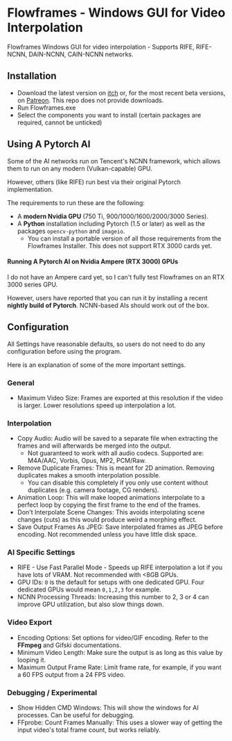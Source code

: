 # Flowframes - Windows GUI for Video Interpolation
Flowframes Windows GUI for video interpolation - Supports RIFE, RIFE-NCNN, DAIN-NCNN, CAIN-NCNN networks.



## Installation

* Download the latest version on [itch](https://nmkd.itch.io/flowframes) or, for the most recent beta versions, on [Patreon](https://www.patreon.com/n00mkrad). This repo does not provide downloads.
* Run Flowframes.exe
* Select the components you want to install (certain packages are required, cannot be unticked)



## Using A Pytorch AI

Some of the AI networks run on Tencent's NCNN framework, which allows them to run on any modern (Vulkan-capable) GPU.

However, others (like RIFE) run best via their original Pytorch implementation.

The requirements to run these are the following:

* A **modern Nvidia GPU** (750 Ti, 900/1000/1600/2000/3000 Series).
* A **Python** installation including Pytorch (1.5 or later) as well as the packages `opencv-python` and `imageio`.
  * You can install a portable version of all those requirements from the Flowframes Installer. This does not support RTX 3000 cards yet.



#### Running A Pytorch AI on Nvidia Ampere (RTX 3000) GPUs

I do not have an Ampere card yet, so I can't fully test Flowframes on an RTX 3000 series GPU.

However, users have reported that you can run it by installing a recent **nightly build of Pytorch**. NCNN-based AIs should work out of the box.



## Configuration

All Settings have reasonable defaults, so users do not need to do any configuration before using the program.

Here is an explanation of some of the more important settings.

### General

* Maximum Video Size: Frames are exported at this resolution if the video is larger. Lower resolutions speed up interpolation a lot.

### Interpolation

* Copy Audio: Audio will be saved to a separate file when extracting the frames and will afterwards be merged into the output.
  * Not guaranteed to work with all audio codecs. Supported are: M4A/AAC, Vorbis, Opus, MP2, PCM/Raw.
* Remove Duplicate Frames: This is meant for 2D animation. Removing duplicates makes a smooth interpolation possible.
  * You can disable this completely if you only use content without duplicates (e.g. camera footage, CG renders).
* Animation Loop: This will make looped animations interpolate to a perfect loop by copying the first frame to the end of the frames.
* Don't Interpolate Scene Changes: This avoids interpolating scene changes (cuts) as this would produce weird a morphing effect.
* Save Output Frames As JPEG: Save interpolated frames as JPEG before encoding. Not recommended unless you have little disk space.

### AI Specific Settings

* RIFE - Use Fast Parallel Mode - Speeds up RIFE interpolation a lot if you have lots of VRAM. Not recommended with <8GB GPUs.
* GPU IDs: `0` is the default for setups with one dedicated GPU. Four dedicated GPUs would mean `0,1,2,3` for example.
* NCNN Processing Threads: Increasing this number to 2, 3 or 4 can improve GPU utilization, but also slow things down.

### Video Export

* Encoding Options: Set options for video/GIF encoding. Refer to the **FFmpeg** and Gifski documentations.
* Minimum Video Length: Make sure the output is as long as this value by looping it.
* Maximum Output Frame Rate: Limit frame rate, for example, if you want a 60 FPS output from a 24 FPS video.

### Debugging / Experimental

* Show Hidden CMD Windows: This will show the windows for AI processes. Can be useful for debugging.
* FFprobe: Count Frames Manually: This uses a slower way of getting the input video's total frame count, but works reliably. 